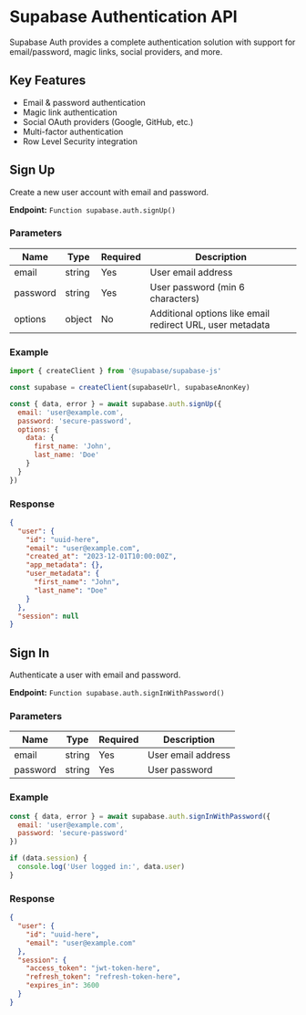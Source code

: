 # Supabase Authentication API

Supabase Auth provides a complete authentication solution with support for email/password, magic links, social providers, and more.

## Key Features
- Email & password authentication
- Magic link authentication
- Social OAuth providers (Google, GitHub, etc.)
- Multi-factor authentication
- Row Level Security integration

## Sign Up

Create a new user account with email and password.

**Endpoint:** `Function supabase.auth.signUp()`

### Parameters

| Name | Type | Required | Description |
|------|------|----------|-------------|
| email | string | Yes | User email address |
| password | string | Yes | User password (min 6 characters) |
| options | object | No | Additional options like email redirect URL, user metadata |

### Example

```javascript
import { createClient } from '@supabase/supabase-js'

const supabase = createClient(supabaseUrl, supabaseAnonKey)

const { data, error } = await supabase.auth.signUp({
  email: 'user@example.com',
  password: 'secure-password',
  options: {
    data: {
      first_name: 'John',
      last_name: 'Doe'
    }
  }
})
```

### Response

```json
{
  "user": {
    "id": "uuid-here",
    "email": "user@example.com",
    "created_at": "2023-12-01T10:00:00Z",
    "app_metadata": {},
    "user_metadata": {
      "first_name": "John",
      "last_name": "Doe"
    }
  },
  "session": null
}
```

## Sign In

Authenticate a user with email and password.

**Endpoint:** `Function supabase.auth.signInWithPassword()`

### Parameters

| Name | Type | Required | Description |
|------|------|----------|-------------|
| email | string | Yes | User email address |
| password | string | Yes | User password |

### Example

```javascript
const { data, error } = await supabase.auth.signInWithPassword({
  email: 'user@example.com',
  password: 'secure-password'
})

if (data.session) {
  console.log('User logged in:', data.user)
}
```

### Response

```json
{
  "user": {
    "id": "uuid-here",
    "email": "user@example.com"
  },
  "session": {
    "access_token": "jwt-token-here",
    "refresh_token": "refresh-token-here",
    "expires_in": 3600
  }
}
```

